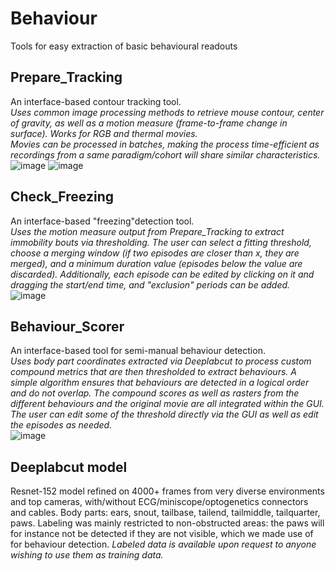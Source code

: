 # Behaviour
Tools for easy extraction of basic behavioural readouts

## Prepare_Tracking
An interface-based contour tracking tool.  
*Uses common image processing methods to retrieve mouse contour, center of
gravity, as well as a motion measure (frame-to-frame change in surface).
Works for RGB and thermal movies.*  
*Movies can be processed in batches, making the process time-efficient as recordings from a same paradigm/cohort will share similar characteristics.*  
![image](https://github.com/user-attachments/assets/c175bb36-4251-4e63-b466-bcca9b22428f)
![image](https://github.com/user-attachments/assets/d465ea2c-ccc3-4ea2-a152-5a90626488ea)


## Check_Freezing
An interface-based "freezing"detection tool.  
*Uses the motion measure output from Prepare_Tracking to extract immobility bouts via thresholding.
The user can select a fitting threshold, choose a merging window (if two episodes are closer than x, they are merged), and a minimum duration value (episodes below the value are discarded).
Additionally, each episode can be edited by clicking on it and dragging the start/end time, and "exclusion" periods can be added.*  
![image](https://github.com/user-attachments/assets/6a377057-a12c-4c35-915b-48268d834d98)

## Behaviour_Scorer
An interface-based tool for semi-manual behaviour detection.  
*Uses body part coordinates extracted via Deeplabcut to process custom compound metrics that are then thresholded to extract behaviours. A simple algorithm ensures that behaviours are detected in a logical order and do not overlap.
The compound scores as well as rasters from the different behaviours and the original movie are all integrated within the GUI.
The user can edit some of the threshold directly via the GUI as well as edit the episodes as needed.*  
![image](https://github.com/user-attachments/assets/af4dd936-e5dd-4dc8-81b6-d8d407dbe50c)

## Deeplabcut model
Resnet-152 model refined on 4000+ frames from very diverse environments and top cameras, with/without ECG/miniscope/optogenetics connectors and cables.
Body parts: ears, snout, tailbase, tailend, tailmiddle, tailquarter, paws.
Labeling was mainly restricted to non-obstructed areas: the paws will for instance not be detected if they are not visible, which we made use of for behaviour detection.
*Labeled data is available upon request to anyone wishing to use them as training data.*

